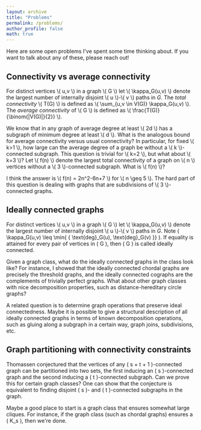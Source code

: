 ```yaml
---
layout: archive
title: "Problems"
permalink: /problems/
author_profile: false
math: true
---
```

Here are some open problems I've spent some time thinking about. If you want to talk about any of these, please reach out!

## Connectivity vs average connectivity
For distinct vertices \\( u,v \\) in a graph \\( G \\) let \\( \kappa_G(u,v) \\) denote the largest number of internally disjoint \\( u \\)-\\( v \\) paths in $G$. The _total connectivity_ \\( T(G) \\) is defined as \\( \sum_{u,v \in V(G)} \kappa_G(u,v) \\). The _average connectivity_ of \\( G \\)  is defined as \\( \frac{T(G)}{\binom{|V(G)|}{2}} \\).

We know that in any graph of average degree at least \\( 2d \\) has a subgraph of minimum degree at least \\( d \\). What is the analogous bound for average connectivity versus usual connectivity? In particular, for fixed \\( k>1 \\), how large can the average degree of a graph be without a \\( k \\)-connected subgraph. This question is trivial for \\( k=2 \\), but what about \\( k=3 \\)? Let \\( f(n) \\) denote the largest total connectivity of a graph on \\( n \\) vertices without a \\( 3 \\)-connected subgraph. What is \\( f(n) \\)?

I think the answer is \\( f(n) = 2n^2-6n+7 \\) for \\( n \geq 5 \\). The hard part of this question is dealing with graphs that are subdivisions of \\( 3 \\)-connected graphs. 

## Ideally connected graphs
For distinct vertices \\( u,v \\) in a graph \\( G \\) let \\( \kappa_G(u,v) \\) denote the largest number of internally disjoint \\( u \\)-\\( v \\) paths in $G$. Note \( \kappa_G(u,v) \leq \min{ { \text{deg}_G(u), \text{deg}_G(v) }} \). If equality is attained for every pair of vertices in \( G \), then \( G \) is called ideally connected.

Given a graph class, what do the ideally connected graphs in the class look like? For instance, I showed that the ideally connected chordal graphs are precisely the threshold graphs, and the ideally connected cographs are the complements of trivially perfect graphs. What about other graph classes with nice decomposition properties, such as distance-hereditary circle graphs?

A related question is to determine graph operations that preserve ideal connectedness. Maybe it is possible to give a structural description of all ideally connected graphs in terms of known decomposition operations, such as gluing along a subgraph in a certain way, graph joins, subdivisions, etc.

## Graph partitioning with connectivity constraints
Thomassen conjectured that the vertices of any \( s + t + 1 \)-connected graph can be partitioned into two sets, the first inducing an \( s \)-connected graph and the second inducing a \( t \)-connected subgraph. Can we prove this for certain graph classes? One can show that the conjecture is equivalent to finding disjoint \( s \)- and \( t \)-connected subgraphs in the graph.

Maybe a good place to start is a graph class that ensures somewhat large cliques. For instance, if the graph class (such as chordal graphs) ensures a \( K_s \), then we're done.
